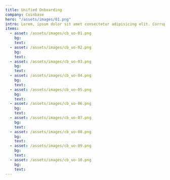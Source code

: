 ```yaml
---
title: Unified Onboarding
company: Coinbase
hero: "/assets/images/01.png"
intro: Lorem, ipsum dolor sit amet consectetur adipisicing elit. Corrupti laudantium quidem ex repellendus! Exercitationem possimus neque soluta animi cupiditate suscipit.
items:
  - asset: /assets/images/cb_uo-01.png
    bg:
    text:
  - asset: /assets/images/cb_uo-02.png
    bg:
    text:
  - asset: /assets/images/cb_uo-03.png
    bg:
    text:
  - asset: /assets/images/cb_uo-04.png
    bg:
    text:
  - asset: /assets/images/cb_uo-05.png
    bg:
    text:
  - asset: /assets/images/cb_uo-06.png
    bg:
    text:
  - asset: /assets/images/cb_uo-07.png
    bg:
    text:
  - asset: /assets/images/cb_uo-08.png
    bg:
    text:
  - asset: /assets/images/cb_uo-09.png
    bg:
    text:
  - asset: /assets/images/cb_uo-10.png
    bg:
    text:
---
```

